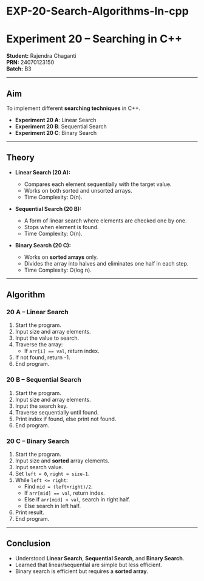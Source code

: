 # EXP-20-Search-Algorithms-In-cpp

# Experiment 20 – Searching in C++

**Student:** Rajendra Chaganti  
**PRN:** 24070123150  
**Batch:** B3  

---

## Aim  
To implement different **searching techniques** in C++.  
- **Experiment 20 A**: Linear Search  
- **Experiment 20 B**: Sequential Search  
- **Experiment 20 C**: Binary Search  

---

## Theory  

- **Linear Search (20 A):**  
  - Compares each element sequentially with the target value.  
  - Works on both sorted and unsorted arrays.  
  - Time Complexity: O(n).  

- **Sequential Search (20 B):**  
  - A form of linear search where elements are checked one by one.  
  - Stops when element is found.  
  - Time Complexity: O(n).  

- **Binary Search (20 C):**  
  - Works on **sorted arrays** only.  
  - Divides the array into halves and eliminates one half in each step.  
  - Time Complexity: O(log n).  

---

## Algorithm  

### 20 A – Linear Search  
1. Start the program.  
2. Input size and array elements.  
3. Input the value to search.  
4. Traverse the array:  
   - If `arr[i] == val`, return index.  
5. If not found, return -1.  
6. End program.  

### 20 B – Sequential Search  
1. Start the program.  
2. Input size and array elements.  
3. Input the search key.  
4. Traverse sequentially until found.  
5. Print index if found, else print not found.  
6. End program.  

### 20 C – Binary Search  
1. Start the program.  
2. Input size and **sorted** array elements.  
3. Input search value.  
4. Set `left = 0`, `right = size-1`.  
5. While `left <= right`:  
   - Find `mid = (left+right)/2`.  
   - If `arr[mid] == val`, return index.  
   - Else if `arr[mid] < val`, search in right half.  
   - Else search in left half.  
6. Print result.  
7. End program.  

---

## Conclusion  

- Understood **Linear Search**, **Sequential Search**, and **Binary Search**.  
- Learned that linear/sequential are simple but less efficient.  
- Binary search is efficient but requires a **sorted array**.  

